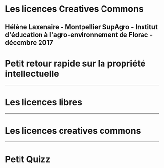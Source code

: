 Les licences Creatives Commons
========================
Hélène Laxenaire - Montpellier SupAgro - Institut d'éducation à l'agro-environnement de Florac - décembre 2017
---
# Petit retour rapide sur la propriété intellectuelle


---
# Les licences libres

---
# Les licences creatives commons

---
# Petit Quizz
